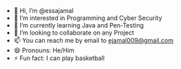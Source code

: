 - 👋 Hi, I’m @essajamal
- 👀 I’m interested in Programming and Cyber Security
- 🌱 I’m currently learning Java and Pen-Testing
- 💞️ I’m looking to collaborate on any Project
- 📫 You can reach me by email to ejamal009@gmail.com
- 😄 Pronouns: He/Him
- ⚡ Fun fact: I can play basketball

<!---
essajamal/essajamal is a ✨ special ✨ repository because its `README.md` (this file) appears on your GitHub profile.
You can click the Preview link to take a look at your changes.
--->
